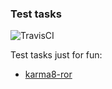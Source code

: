 ### Test tasks

![TravisCI](https://travis-ci.org/max-si-m/test_tasks.svg?branch=master)

Test tasks just for fun:
  * [karma8-ror](http://bit.ly/karma8-ror-be)